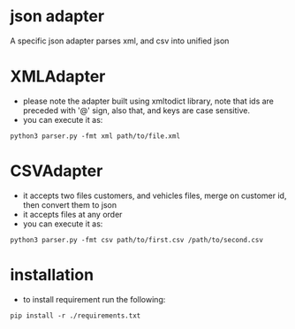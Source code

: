# json adapter

A specific json adapter parses xml, and csv into unified json

# XMLAdapter

- please note the adapter built using xmltodict library, note that ids are preceded with '@' sign, also that, and keys are case sensitive.
- you can execute it as:
```console
python3 parser.py -fmt xml path/to/file.xml
```


# CSVAdapter

- it accepts two files customers, and vehicles files, merge on customer id, then convert them to json
- it accepts files at any order
- you can execute it as:
```console
python3 parser.py -fmt csv path/to/first.csv /path/to/second.csv
```


# installation

- to install requirement run the following:
```console
pip install -r ./requirements.txt
```
